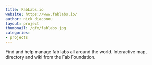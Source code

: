 ```yaml
---
title: FabLabs.io
website: https://www.fablabs.io/
author: nick_diaconou
layout: project
thumbnail: /gfx/fablabs.jpg
categories:
- projects
---
```


Find and help manage fab labs all around the world. Interactive map,
directory and wiki from the Fab Foundation.